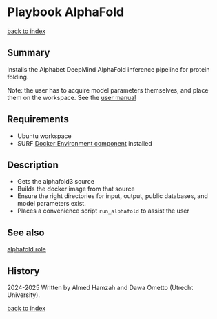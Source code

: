 # Playbook AlphaFold
[back to index](../index.md#Playbooks)

## Summary
Installs the Alphabet DeepMind AlphaFold inference pipeline for protein folding.

Note: the user has to acquire model parameters themselves, and place them on the workspace. See the [user manual](https://utrechtuniversity.github.io/vre-docs/docs/workspaces/utility/alphafold.html)

## Requirements

- Ubuntu workspace
- SURF [Docker Environment component](https://gitlab.com/rsc-surf-nl/plugins/plugin-external-docker) installed

## Description

- Gets the alphafold3 source
- Builds the docker image from that source
- Ensure the right directories for input, output, public databases, and model parameters exist.
- Places a convenience script `run_alphafold` to assist the user

## See also
[alphafold role](../roles/alphafold.md)

## History
2024-2025 Written by Almed Hamzah and Dawa Ometto (Utrecht University).

[back to index](../index.md#Playbooks)

